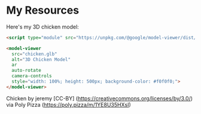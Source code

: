 # My Resources

Here's my 3D chicken model:

```html
<script type="module" src="https://unpkg.com/@google/model-viewer/dist/model-viewer.min.js"></script>

<model-viewer 
  src="chicken.glb" 
  alt="3D Chicken Model"
  ar
  auto-rotate
  camera-controls
  style="width: 100%; height: 500px; background-color: #f0f0f0;">
</model-viewer>
```

Chicken by jeremy [CC-BY] (https://creativecommons.org/licenses/by/3.0/) via Poly Pizza (https://poly.pizza/m/1YE8U35HXsI)
